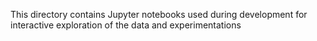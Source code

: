 This directory contains Jupyter notebooks used during development for interactive exploration of the data and experimentations

